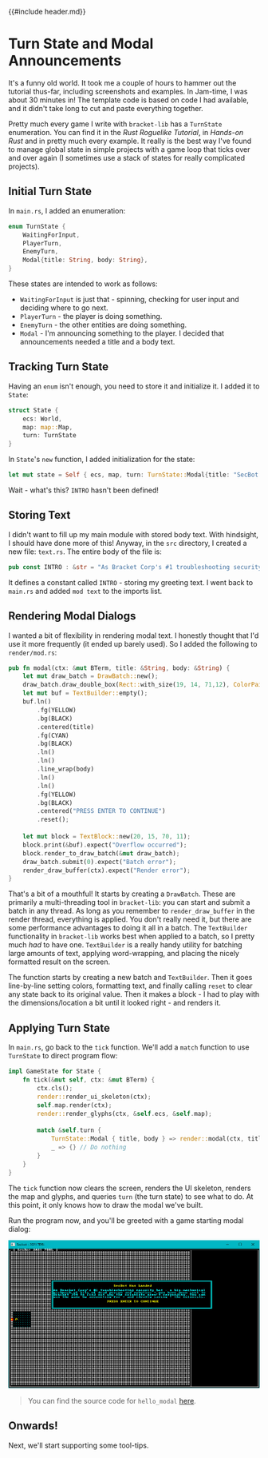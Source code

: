 {{#include header.md}}

# Turn State and Modal Announcements

It's a funny old world. It took me a couple of hours to hammer out the tutorial thus-far, including screenshots and examples. In Jam-time, I was about 30 minutes in! The template code is based on code I had available, and it didn't take long to cut and paste everything together.

Pretty much every game I write with `bracket-lib` has a `TurnState` enumeration. You can find it in the *Rust Roguelike Tutorial*, in *Hands-on Rust* and in pretty much every example. It really is the best way I've found to manage global state in simple projects with a game loop that ticks over and over again (I sometimes use a stack of states for really complicated projects).

## Initial Turn State

In `main.rs`, I added an enumeration:

~~~rust
enum TurnState {
    WaitingForInput,
    PlayerTurn,
    EnemyTurn,
    Modal{title: String, body: String},
}
~~~

These states are intended to work as follows:

* `WaitingForInput` is just that - spinning, checking for user input and deciding where to go next.
* `PlayerTurn` - the player is doing something.
* `EnemyTurn` - the other entities are doing something.
* `Modal` - I'm announcing something to the player. I decided that announcements needed a title and a body text.

## Tracking Turn State

Having an `enum` isn't enough, you need to store it and initialize it. I added it to `State`:

~~~rust
struct State {
    ecs: World,
    map: map::Map,
    turn: TurnState
}
~~~

In `State`'s `new` function, I added initialization for the state:

~~~rust
let mut state = Self { ecs, map, turn: TurnState::Modal{title: "SecBot Has Landed".to_string(), body: text::INTRO.to_string()} };
~~~

Wait - what's this? `INTRO` hasn't been defined!

## Storing Text

I didn't want to fill up my main module with stored body text. With hindsight, I should have done more of this! Anyway, in the `src` directory, I created a new file: `text.rs`. The entire body of the file is:

~~~rust
pub const INTRO : &str = "As Bracket Corp's #1 troubleshooting security bot - a bio-mechanical mishmash of bits of dead person and robotics - you have been sent to Bracket 394 to find out why the colonists aren't responding. You can win the game by accounting for - and ideally saving - the colonists.";
~~~

It defines a constant called `INTRO` - storing my greeting text. I went back to `main.rs` and added `mod text` to the imports list.

## Rendering Modal Dialogs

I wanted a bit of flexibility in rendering modal text. I honestly thought that I'd use it more frequently (it ended up barely used). So I added the following to `render/mod.rs`:

~~~rust
pub fn modal(ctx: &mut BTerm, title: &String, body: &String) {
    let mut draw_batch = DrawBatch::new();
    draw_batch.draw_double_box(Rect::with_size(19, 14, 71,12), ColorPair::new(CYAN, BLACK));
    let mut buf = TextBuilder::empty();
    buf.ln()
        .fg(YELLOW)
        .bg(BLACK)
        .centered(title)
        .fg(CYAN)
        .bg(BLACK)
        .ln()
        .ln()
        .line_wrap(body)
        .ln()
        .ln()
        .fg(YELLOW)
        .bg(BLACK)
        .centered("PRESS ENTER TO CONTINUE")
        .reset();

    let mut block = TextBlock::new(20, 15, 70, 11);
    block.print(&buf).expect("Overflow occurred");
    block.render_to_draw_batch(&mut draw_batch);
    draw_batch.submit(0).expect("Batch error");
    render_draw_buffer(ctx).expect("Render error");
}
~~~

That's a bit of a mouthful! It starts by creating a `DrawBatch`. These are primarily a multi-threading tool in `bracket-lib`: you can start and submit a batch in any thread. As long as you remember to `render_draw_buffer` in the render thread, everything is applied. You don't really need it, but there are some performance advantages to doing it all in a batch. The `TextBuilder` functionality in `bracket-lib` works best when applied to a batch, so I pretty much *had* to have one. `TextBuilder` is a really handy utility for batching large amounts of text, applying word-wrapping, and placing the nicely formatted result on the screen.

The function starts by creating a new batch and `TextBuilder`. Then it goes line-by-line setting colors, formatting text, and finally calling `reset` to clear any state back to its original value. Then it makes a block - I had to play with the dimensions/location a bit until it looked right - and renders it.

## Applying Turn State

In `main.rs`, go back to the `tick` function. We'll add a `match` function to use `TurnState` to direct program flow:

~~~rust
impl GameState for State {
    fn tick(&mut self, ctx: &mut BTerm) {
        ctx.cls();
        render::render_ui_skeleton(ctx);
        self.map.render(ctx);
        render::render_glyphs(ctx, &self.ecs, &self.map);

        match &self.turn {
            TurnState::Modal { title, body } => render::modal(ctx, title, body),
            _ => {} // Do nothing
        }
    }
}
~~~

The `tick` function now clears the screen, renders the UI skeleton, renders the map and glyphs, and queries `turn` (the turn state) to see what to do. At this point, it only knows how to draw the modal we've built.

Run the program now, and you'll be greeted with a game starting modal dialog:

![](./hello_modal.jpg)

> You can find the source code for `hello_modal` [here](https://github.com/thebracket/secbot-2021-7drl/tree/tutorial/tutorial/hello_modal/).

## Onwards!

Next, we'll start supporting some tool-tips.
